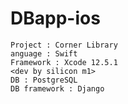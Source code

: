 # DBapp-ios
	Project : Corner Library
	anguage : Swift
	Framework : Xcode 12.5.1
	<dev by silicon m1>
	DB : PostgreSQL
	DB framework : Django
